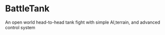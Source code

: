 # BattleTank
An open world head-to-head tank fight with simple AI,terrain, and advanced control system
